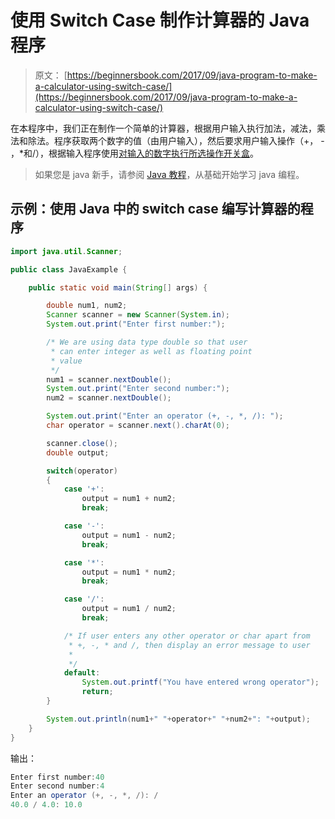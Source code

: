 # 使用 Switch Case 制作计算器的 Java 程序

> 原文： [https://beginnersbook.com/2017/09/java-program-to-make-a-calculator-using-switch-case/](https://beginnersbook.com/2017/09/java-program-to-make-a-calculator-using-switch-case/)

在本程序中，我们正在制作一个简单的计算器，根据用户输入执行加法，减法，乘法和除法。程序获取两个数字的值（由用户输入），然后要求用户输入操作（+， - ，*和/），根据输入程序使用[对输入的数字执行所选操作开关盒](https://beginnersbook.com/2017/08/java-switch-case/)。

> 如果您是 java 新手，请参阅 [Java 教程](https://beginnersbook.com/java-tutorial-for-beginners-with-examples/)，从基础开始学习 java 编程。

## 示例：使用 Java 中的 switch case 编写计算器的程序

```java
import java.util.Scanner;

public class JavaExample {

    public static void main(String[] args) {

    	double num1, num2;
        Scanner scanner = new Scanner(System.in);
        System.out.print("Enter first number:");

        /* We are using data type double so that user
         * can enter integer as well as floating point
         * value
         */
        num1 = scanner.nextDouble();
        System.out.print("Enter second number:");
        num2 = scanner.nextDouble();

        System.out.print("Enter an operator (+, -, *, /): ");
        char operator = scanner.next().charAt(0);

        scanner.close();
        double output;

        switch(operator)
        {
            case '+':
            	output = num1 + num2;
                break;

            case '-':
            	output = num1 - num2;
                break;

            case '*':
            	output = num1 * num2;
                break;

            case '/':
            	output = num1 / num2;
                break;

            /* If user enters any other operator or char apart from
             * +, -, * and /, then display an error message to user
             * 
             */
            default:
                System.out.printf("You have entered wrong operator");
                return;
        }

        System.out.println(num1+" "+operator+" "+num2+": "+output);
    }
}
```

输出：

```java
Enter first number:40
Enter second number:4
Enter an operator (+, -, *, /): /
40.0 / 4.0: 10.0
```